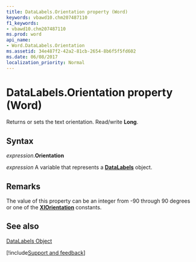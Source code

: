 ```yaml
---
title: DataLabels.Orientation property (Word)
keywords: vbawd10.chm207487110
f1_keywords:
- vbawd10.chm207487110
ms.prod: word
api_name:
- Word.DataLabels.Orientation
ms.assetid: 34e487f2-42a2-81cb-2654-8b6f5f5fd602
ms.date: 06/08/2017
localization_priority: Normal
---
```



# DataLabels.Orientation property (Word)

Returns or sets the text orientation. Read/write  **Long**.


## Syntax

_expression_.**Orientation**

 _expression_ A variable that represents a **[DataLabels](Word.DataLabels.md)** object.


## Remarks

The value of this property can be an integer from -90 through 90 degrees or one of the  **[XlOrientation](Word.xlorientation.md)** constants.


## See also


[DataLabels Object](Word.DataLabels.md)

[!include[Support and feedback](~/includes/feedback-boilerplate.md)]